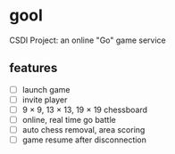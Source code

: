 # gool
CSDI Project: an online "Go" game service

## features
- [ ] launch game
- [ ] invite player
- [ ] 9 × 9, 13 × 13, 19 × 19 chessboard
- [ ] online, real time go battle
- [ ] auto chess removal, area scoring
- [ ] game resume after disconnection

